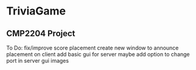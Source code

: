 # TriviaGame
CMP2204 Project
---------------
To Do:
fix/improve score placement
create new window to announce placement on client
add basic gui for server
maybe add option to change port in server gui
images